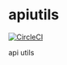 # apiutils

[![CircleCI](https://circleci.com/gh/bsdlp/apiutils.svg?style=svg&circle-token=a1b12176a087a4ef7b710fe8f88f06c647bf06b2)](https://circleci.com/gh/bsdlp/apiutils)

api utils
